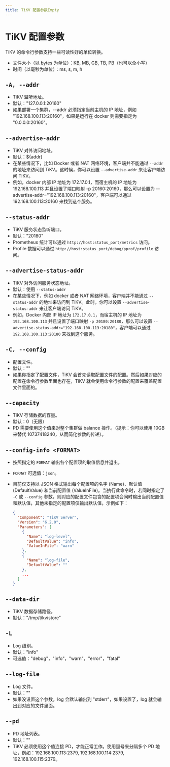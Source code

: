 ```yaml
---
title: TiKV 配置参数Empty
---
```


# TiKV 配置参数

TiKV 的命令行参数支持一些可读性好的单位转换。

+ 文件大小（以 bytes 为单位）：KB, MB, GB, TB, PB（也可以全小写）
+ 时间（以毫秒为单位）：ms, s, m, h

## `-A, --addr`

+ TiKV 监听地址。
+ 默认："127.0.0.1:20160"
+ 如果部署一个集群，\-\-addr 必须指定当前主机的 IP 地址，例如 "192.168.100.113:20160"，如果是运行在 docker 则需要指定为 "0.0.0.0:20160"。

## `--advertise-addr`

+ TiKV 对外访问地址。
+ 默认：${addr}
+ 在某些情况下，比如 Docker 或者 NAT 网络环境，客户端并不能通过 `--addr` 的地址来访问到 TiKV。这时候，你可以设置 `--advertise-addr` 来让客户端访问 TiKV。
+ 例如，docker 内部 IP 地址为 172.17.0.1，而宿主机的 IP 地址为 192.168.100.113 并且设置了端口映射 -p 20160:20160，那么可以设置为 \-\-advertise-addr="192.168.100.113:20160"，客户端可以通过 192.168.100.113:20160 来找到这个服务。

## `--status-addr`

+ TiKV 服务状态监听端口。
+ 默认："20180"
+ Prometheus 统计可以通过 `http://host:status_port/metrics` 访问。
+ Profile 数据可以通过 `http://host:status_port/debug/pprof/profile` 访问。

## `--advertise-status-addr`

+ TiKV 对外访问服务状态地址。
+ 默认：使用 `--status-addr`
+ 在某些情况下，例如 docker 或者 NAT 网络环境，客户端并不能通过 `--status-addr` 的地址来访问到 TiKV。此时，你可以设置 `--advertise-status-addr` 来让客户端访问 TiKV。
+ 例如，Docker 内部 IP 地址为 `172.17.0.1`，而宿主机的 IP 地址为 `192.168.100.113` 并且设置了端口映射 `-p 20180:20180`，那么可以设置 `--advertise-status-addr="192.168.100.113:20180"`，客户端可以通过 `192.168.100.113:20180` 来找到这个服务。

## `-C, --config`

+ 配置文件。
+ 默认：""
+ 如果你指定了配置文件，TiKV 会首先读取配置文件的配置。然后如果对应的配置在命令行参数里面也存在，TiKV 就会使用命令行参数的配置来覆盖配置文件里面的。

## `--capacity`

+ TiKV 存储数据的容量。
+ 默认：0（无限）
+ PD 需要使用这个值来对整个集群做 balance 操作。（提示：你可以使用 10GB 来替代 10737418240，从而简化参数的传递）。

## `--config-info <FORMAT>`

+ 按照指定的 `FORMAT` 输出各个配置项的取值信息并退出。
+ `FORMAT` 可选值：`json`。
+ 目前仅支持以 JSON 格式输出每个配置项的名字 (Name)、默认值 (DefaultValue) 和当前配置值 (ValueInFile)。当执行此命令时，若同时指定了 `-C` 或 `--config` 参数，则对应的配置文件包含的配置项会同时输出当前配置值和默认值，其他未指定的配置项仅输出默认值，示例如下：

  ```json
  {
    "Component": "TiKV Server",
    "Version": "6.2.0",
    "Parameters": [
      {
        "Name": "log-level",
        "DefaultValue": "info",
        "ValueInFile": "warn"
      },
      {
        "Name": "log-file",
        "DefaultValue": ""
      },
      ...
    ]
  }
  ```

## `--data-dir`

+ TiKV 数据存储路径。
+ 默认："/tmp/tikv/store"

## `-L`

+ Log 级别。
+ 默认："info"
+ 可选值："debug"，"info"，"warn"，"error"，"fatal"

## `--log-file`

+ Log 文件。
+ 默认：""
+ 如果没设置这个参数，log 会默认输出到 "stderr"，如果设置了，log 就会输出到对应的文件里面。

## `--pd`

+ PD 地址列表。
+ 默认：""
+ TiKV 必须使用这个值连接 PD，才能正常工作。使用逗号来分隔多个 PD 地址，例如：192.168.100.113:2379, 192.168.100.114:2379, 192.168.100.115:2379。
